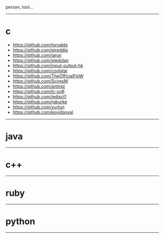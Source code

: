 person, tool...

---
# c
- https://github.com/torvalds
- https://github.com/pjreddie
- https://github.com/jarun
- https://github.com/stedolan
- https://github.com/input-output-hk
- https://github.com/coolstar
- https://github.com/TheOfficialFloW
- https://github.com/SciresM 
- https://github.com/antirez
- https://github.com/lc-soft
- https://github.com/jedisct1
- https://github.com/rgburke
- https://github.com/vurtun
- https://github.com/kovidgoyal
---
# java
- - -
# c++
---
# ruby
---
# python
---
























#

